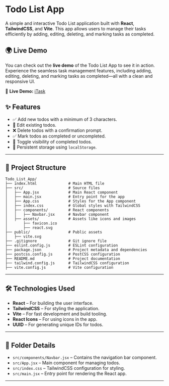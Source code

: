 # Todo List App

A simple and interactive Todo List application built with **React**, **TailwindCSS**, and **Vite**. This app allows users to manage their tasks efficiently by adding, editing, deleting, and marking tasks as completed.


## 🌍 Live Demo  

You can check out the **live demo** of the Todo List App to see it in action. Experience the seamless task management features, including adding, editing, deleting, and marking tasks as completed—all with a clean and responsive UI.  

🔗 **Live Demo:**  [iTask](https://itask2025.netlify.app/)

## ✨ Features

- ✅ Add new todos with a minimum of 3 characters.  
- 📝 Edit existing todos.  
- ❌ Delete todos with a confirmation prompt.  
- ✅ Mark todos as completed or uncompleted.  
- 👀 Toggle visibility of completed todos.  
- 💾 Persistent storage using `localStorage`.  

---

## 📂 Project Structure

```
Todo_List_App/
├── index.html              # Main HTML file
├── src/                    # Source files
│   ├── App.jsx             # Main React component
│   ├── main.jsx            # Entry point for the app
│   ├── App.css             # Styles for the App component
│   ├── index.css           # Global styles with TailwindCSS
│   ├── components/         # React components
│   │   ├── Navbar.jsx      # Navbar component
│   ├── assets/             # Assets like icons and images
│       ├── favicon.ico
│       ├── react.svg
├── public/                 # Public assets
│   ├── vite.svg
├── .gitignore              # Git ignore file
├── eslint.config.js        # ESLint configuration
├── package.json            # Project metadata and dependencies
├── postcss.config.js       # PostCSS configuration
├── README.md               # Project documentation
├── tailwind.config.js      # TailwindCSS configuration
├── vite.config.js          # Vite configuration
```

---



## 🛠️ Technologies Used

- **React** – For building the user interface.
- **TailwindCSS** – For styling the application.
- **Vite** – For fast development and build tooling.
- **React Icons** – For using icons in the app.
- **UUID** – For generating unique IDs for todos.

---

## 📁 Folder Details

- `src/components/Navbar.jsx` – Contains the navigation bar component.
- `src/App.jsx` – Main component for managing todos.
- `src/index.css` – TailwindCSS configuration for styling.
- `src/main.jsx` – Entry point for rendering the React app.

---


